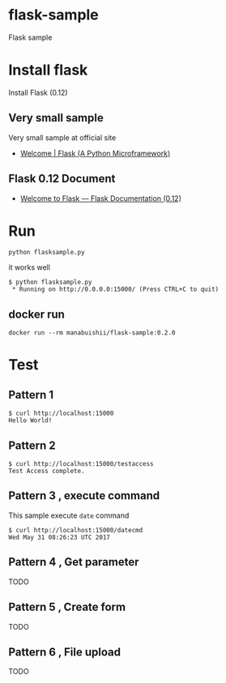 # flask-sample
Flask sample

# Install flask

Install Flask (0.12)

## Very small sample

Very small sample at official site

* [Welcome | Flask (A Python Microframework)](http://flask.pocoo.org/)

## Flask 0.12 Document

* [Welcome to Flask — Flask Documentation (0.12)](http://flask.pocoo.org/docs/0.12/)

# Run

```
python flasksample.py
```

it works well

```
$ python flasksample.py
 * Running on http://0.0.0.0:15000/ (Press CTRL+C to quit)
```

## docker run

```
docker run --rm manabuishii/flask-sample:0.2.0
```

# Test


## Pattern 1

```
$ curl http://localhost:15000
Hello World!
```

## Pattern 2

```
$ curl http://localhost:15000/testaccess
Test Access complete.
```

## Pattern 3 , execute command

This sample execute `date` command

```
$ curl http://localhost:15000/datecmd
Wed May 31 08:26:23 UTC 2017
```

## Pattern 4 , Get parameter

TODO

## Pattern 5 , Create form

TODO

## Pattern 6 , File upload

TODO
